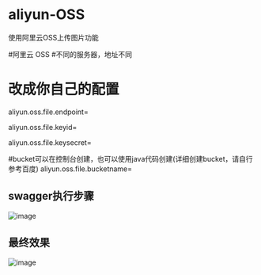 # aliyun-OSS
使用阿里云OSS上传图片功能


#阿里云 OSS
#不同的服务器，地址不同
# 改成你自己的配置
aliyun.oss.file.endpoint=

aliyun.oss.file.keyid=

aliyun.oss.file.keysecret=

#bucket可以在控制台创建，也可以使用java代码创建(详细创建bucket，请自行参考百度)
aliyun.oss.file.bucketname=

## swagger执行步骤
![image](https://github.com/wangzhan6666/image/blob/master/aliyun-oss/swagger%E6%B5%8B%E8%AF%95%E6%AD%A5%E9%AA%A4.png)

## 最终效果
![image](https://github.com/wangzhan6666/image/blob/master/aliyun-oss/%E6%9C%80%E7%BB%88%E6%95%88%E6%9E%9C.png)
